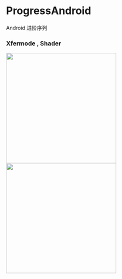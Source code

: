 # ProgressAndroid
Android 进阶序列

### Xfermode , Shader
<img src="https://github.com/xing16/ProgressAndroid/raw/master/screenshot/highlight.gif" width="300px">       <img src="https://github.com/xing16/ProgressAndroid/raw/master/screenshot/ComposeShader.gif" width="300px">
